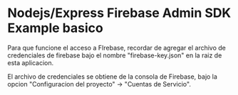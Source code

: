 # Nodejs/Express Firebase Admin SDK Example basico

Para que funcione el acceso a FIrebase, recordar de agregar el archivo de credenciales de firebase bajo el nombre "firebase-key.json" en la raiz de esta aplicacion.

El archivo de credenciales se obtiene de la consola de Firebase, bajo la opcion "Configuracion del proyecto" -> "Cuentas de Servicio".
